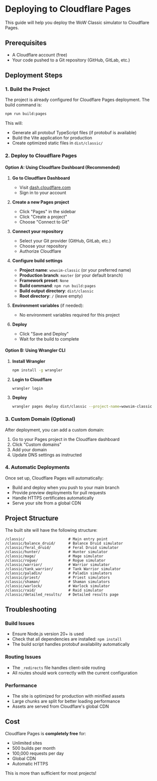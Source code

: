 # Deploying to Cloudflare Pages

This guide will help you deploy the WoW Classic simulator to Cloudflare Pages.

## Prerequisites

- A Cloudflare account (free)
- Your code pushed to a Git repository (GitHub, GitLab, etc.)

## Deployment Steps

### 1. Build the Project

The project is already configured for Cloudflare Pages deployment. The build command is:

```bash
npm run build:pages
```

This will:
- Generate all protobuf TypeScript files (if protobuf is available)
- Build the Vite application for production
- Create optimized static files in `dist/classic/`

### 2. Deploy to Cloudflare Pages

#### Option A: Using Cloudflare Dashboard (Recommended)

1. **Go to Cloudflare Dashboard**
   - Visit [dash.cloudflare.com](https://dash.cloudflare.com)
   - Sign in to your account

2. **Create a new Pages project**
   - Click "Pages" in the sidebar
   - Click "Create a project"
   - Choose "Connect to Git"

3. **Connect your repository**
   - Select your Git provider (GitHub, GitLab, etc.)
   - Choose your repository
   - Authorize Cloudflare

4. **Configure build settings**
   - **Project name**: `wowsim-classic` (or your preferred name)
   - **Production branch**: `master` (or your default branch)
   - **Framework preset**: `None`
   - **Build command**: `npm run build:pages`
   - **Build output directory**: `dist/classic`
   - **Root directory**: `/` (leave empty)

5. **Environment variables** (if needed):
   - No environment variables required for this project

6. **Deploy**
   - Click "Save and Deploy"
   - Wait for the build to complete

#### Option B: Using Wrangler CLI

1. **Install Wrangler**
   ```bash
   npm install -g wrangler
   ```

2. **Login to Cloudflare**
   ```bash
   wrangler login
   ```

3. **Deploy**
   ```bash
   wrangler pages deploy dist/classic --project-name=wowsim-classic
   ```

### 3. Custom Domain (Optional)

After deployment, you can add a custom domain:

1. Go to your Pages project in the Cloudflare dashboard
2. Click "Custom domains"
3. Add your domain
4. Update DNS settings as instructed

### 4. Automatic Deployments

Once set up, Cloudflare Pages will automatically:
- Build and deploy when you push to your main branch
- Provide preview deployments for pull requests
- Handle HTTPS certificates automatically
- Serve your site from a global CDN

## Project Structure

The built site will have the following structure:
```
/classic/                    # Main entry point
/classic/balance_druid/      # Balance Druid simulator
/classic/feral_druid/        # Feral Druid simulator
/classic/hunter/             # Hunter simulator
/classic/mage/               # Mage simulator
/classic/rogue/              # Rogue simulator
/classic/warrior/            # Warrior simulator
/classic/tank_warrior/       # Tank Warrior simulator
/classic/paladin/            # Paladin simulators
/classic/priest/             # Priest simulators
/classic/shaman/             # Shaman simulators
/classic/warlock/            # Warlock simulator
/classic/raid/               # Raid simulator
/classic/detailed_results/   # Detailed results page
```

## Troubleshooting

### Build Issues
- Ensure Node.js version 20+ is used
- Check that all dependencies are installed: `npm install`
- The build script handles protobuf availability automatically

### Routing Issues
- The `_redirects` file handles client-side routing
- All routes should work correctly with the current configuration

### Performance
- The site is optimized for production with minified assets
- Large chunks are split for better loading performance
- Assets are served from Cloudflare's global CDN

## Cost

Cloudflare Pages is **completely free** for:
- Unlimited sites
- 500 builds per month
- 100,000 requests per day
- Global CDN
- Automatic HTTPS

This is more than sufficient for most projects! 